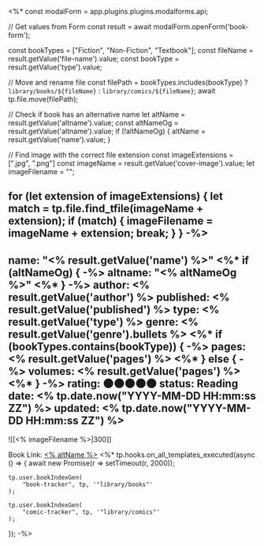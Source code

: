 <%*
const modalForm = app.plugins.plugins.modalforms.api;

// Get values from Form
const result = await modalForm.openForm('book-form');

const bookTypes = ["Fiction", "Non-Fiction", "Textbook"];
const fileName = result.getValue('file-name').value;
const bookType = result.getValue('type').value;

// Move and rename file
const filePath = bookTypes.includes(bookType) ? `library/books/${fileName}` : `library/comics/${fileName}`;
await tp.file.move(filePath);

// Check if book has an alternative name
let altName = result.getValue('altname').value;
const altNameOg = result.getValue('altname').value;
if (!altNameOg) {
	altName = result.getValue('name').value;
}

// Find image with the correct file extension
const imageExtensions = [".jpg", ".png"]
const imageName = result.getValue('cover-image').value;
let imageFilename = "";

for (let extension of imageExtensions) {
	let match = tp.file.find_tfile(imageName + extension);
	if (match) {
		imageFilename = imageName + extension;
		break;
	}
}
-%>
---
name: "<% result.getValue('name') %>"
<%* if (altNameOg) { -%>
altname: "<% altNameOg %>"
<%* } -%>
author: <% result.getValue('author') %>
published: <% result.getValue('published') %>
type: <% result.getValue('type') %>
genre: 
<% result.getValue('genre').bullets %>
<%* if (bookTypes.contains(bookType)) { -%>
pages: <% result.getValue('pages') %>
<%* } else { -%>
volumes: <% result.getValue('pages') %>
<%* } -%>
rating: 🌑🌑🌑🌑🌑
status: Reading
date: <% tp.date.now("YYYY-MM-DD HH:mm:ss ZZ") %>
updated: <% tp.date.now("YYYY-MM-DD HH:mm:ss ZZ") %>
---

![[<% imageFilename %>|300]]

Book Link: [<% altName %>](<% result.getValue('book-url') %>)
<%*
tp.hooks.on_all_templates_executed(async () => {
	await new Promise(r => setTimeout(r, 2000));
	
	tp.user.bookIndexGen(
		"book-tracker", tp, '"library/books"'
	);
	
	tp.user.bookIndexGen(
		"comic-tracker", tp, '"library/comics"'
	);
});
-%>
